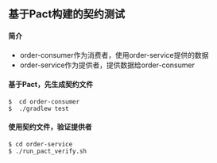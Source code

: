 ## 基于Pact构建的契约测试

#### 简介

* order-consumer作为消费者，使用order-service提供的数据
* order-service作为提供者，提供数据给order-consumer

#### 基于Pact，先生成契约文件
```
$  cd order-consumer
$  ./gradlew test
```

#### 使用契约文件，验证提供者

```
$ cd order-service
$ ./run_pact_verify.sh
```


